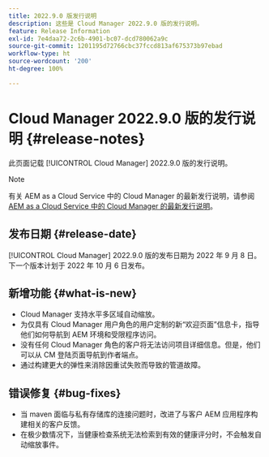 ```yaml
---
title: 2022.9.0 版发行说明
description: 这些是 Cloud Manager 2022.9.0 版的发行说明。
feature: Release Information
exl-id: 7e4daa72-2c6b-4901-bc07-dcd780062a9c
source-git-commit: 1201195d72766cbc37fccd813af675373b97ebad
workflow-type: ht
source-wordcount: '200'
ht-degree: 100%

---
```


# Cloud Manager 2022.9.0 版的发行说明 {#release-notes}

此页面记载 [!UICONTROL Cloud Manager] 2022.9.0 版的发行说明。

>[!NOTE]
>
>有关 AEM as a Cloud Service 中的 Cloud Manager 的最新发行说明，请参阅 [AEM as a Cloud Service 中的 Cloud Manager 的最新发行说明](https://experienceleague.adobe.com/docs/experience-manager-cloud-service/content/implementing/using-cloud-manager/release-notes-cloud-manager/release-notes-cm-current.html)。

## 发布日期 {#release-date}

[!UICONTROL Cloud Manager] 2022.9.0 版的发布日期为 2022 年 9 月 8 日。下一个版本计划于 2022 年 10 月 6 日发布。

## 新增功能 {#what-is-new}

* Cloud Manager 支持水平多区域自动缩放。
* 为仅具有 Cloud Manager 用户角色的用户定制的新“欢迎页面”信息卡，指导他们如何导航到 AEM 环境和受限程序访问。
* 没有任何 Cloud Manager 角色的客户将无法访问项目详细信息。但是，他们可以从 CM 登陆页面导航到作者端点。
* 通过构建更大的弹性来消除因重试失败而导致的管道故障。

## 错误修复 {#bug-fixes}

* 当 maven 面临与私有存储库的连接问题时，改进了与客户 AEM 应用程序构建相关的客户反馈。
* 在极少数情况下，当健康检查系统无法检索到有效的健康评分时，不会触发自动缩放事件。
